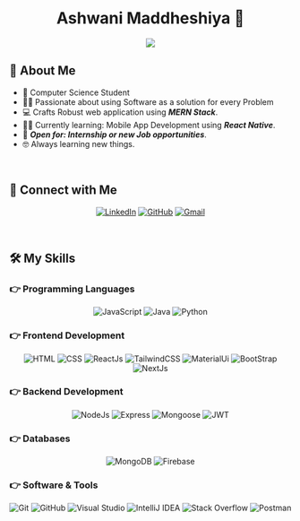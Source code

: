 # <div align="center"> Ashwani Maddheshiya 👋  </div>
<div align="center">
<img src="https://readme-typing-svg.herokuapp.com/?lines=Computer+Science+Student;Always+Explore+New+Tech;Learning+Mobile+App+Development">
</div>


## <div> 👦 About Me </div>
- 🏫 Computer Science Student
- 🧑‍💻 Passionate about using Software as a solution for every Problem
- 💻 Crafts Robust web application using **_MERN Stack_**.
- 🧑‍🎓 Currently learning: Mobile App Development using **_React Native_**.
- 🤔 **_Open for: Internship or new Job opportunities_**.
- 🤓 Always learning new things.
<br/>

## <div> 🤝 Connect with Me</div>
<div align="center">
  <p>
    <a href="https://linkedin.com/ashwaniMaddheshiya"><img src="https://img.shields.io/badge/LinkedIn-blue" alt="LinkedIn"></a>
    <a href="https://github.com/ashwaniMaddheshiya"><img src="https://img.shields.io/badge/GitHub-black" alt="GitHub"></a>
    <a href="mailto:ashwani.7170@gmail.com"><img src="https://img.shields.io/badge/Gmail-red" alt="Gmail"></a>
  </p>
</div>
<br/>

## <div> 🛠️ My Skills </div>
### 👉 Programming Languages
<div align="center">
  <p>
    <img src="https://img.shields.io/badge/JavaScript-yellow" alt="JavaScript">
    <img src="https://img.shields.io/badge/Java-orange" alt="Java">
    <img src="https://img.shields.io/badge/Python-green" alt="Python">
  </p>
</div>

### 👉 Frontend Development
<div align="center">
  <p>
    <img src="https://img.shields.io/badge/HTML-red" alt="HTML">
    <img src="https://img.shields.io/badge/CSS-blue" alt="CSS">
    <img src="https://img.shields.io/badge/ReactJs-lightblue" alt="ReactJs">
    <img src="https://img.shields.io/badge/TailwindCSS-blueviolet" alt="TailwindCSS">
    <img src="https://img.shields.io/badge/MaterialUi-teal" alt="MaterialUi">
    <img src="https://img.shields.io/badge/BootStrap-purple" alt="BootStrap">
    <img src="https://img.shields.io/badge/NextJs-black" alt="NextJs">
  </p>
</div>

### 👉 Backend Development
<div align="center">
  <p>
    <img src="https://img.shields.io/badge/NodeJs-brightgreen" alt="NodeJs">
    <img src="https://img.shields.io/badge/Express-orange" alt="Express">
    <img src="https://img.shields.io/badge/Mongoose-blue" alt="Mongoose">
    <img src="https://img.shields.io/badge/JWT-yellow" alt="JWT">
  </p>
</div>

### 👉 Databases
<div align="center">
  <p>
    <img src="https://img.shields.io/badge/MongoDB-brightgreen" alt="MongoDB">
    <img src="https://img.shields.io/badge/Firebase-yellow" alt="Firebase">
  </p>
</div>

### 👉 Software & Tools
<div align="center">
  <p>
    <img src="https://img.shields.io/badge/Git-lightgrey" alt="Git">
    <img src="https://img.shields.io/badge/GitHub-black" alt="GitHub">
    <img src="https://img.shields.io/badge/Visual%20Studio-blue" alt="Visual Studio">
    <img src="https://img.shields.io/badge/IntelliJ%20IDEA-orange" alt="IntelliJ IDEA">
    <img src="https://img.shields.io/badge/Stack%20Overflow-orange" alt="Stack Overflow">
    <img src="https://img.shields.io/badge/Postman-orange" alt="Postman">
  </p>
</div>


